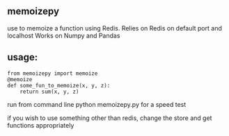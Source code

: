 ## memoizepy

use to memoize a function using Redis. 
Relies on Redis on default port and localhost
Works on Numpy and Pandas

## usage:
```
from memoizepy import memoize
@memoize
def some_fun_to_memoize(x, y, z):
    return sum(x, y, z)
```

run from command line python memoizepy.py for a speed test

if you wish to use something other than redis, change the store and get functions appropriately
